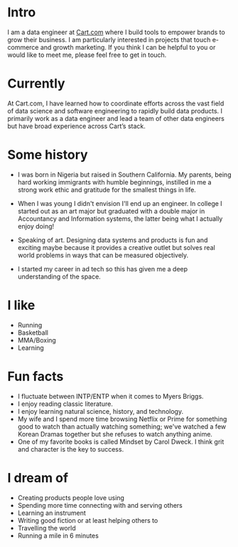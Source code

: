 
# Intro

I am a data engineer at [Cart.com](https://cart.com) where I build tools to empower brands to grow their business. I am particularly interested in projects that touch e-commerce and growth marketing. If you think I can be helpful to you or would like to meet me, please feel free to get in touch.

# Currently

At Cart.com, I have learned how to coordinate efforts across the vast field of data science and software engineering to rapidly build data products. I primarily work as a data engineer and lead a team of other data engineers but have broad experience across Cart’s stack.

# Some history

- I was born in Nigeria but raised in Southern California. My parents, being hard working immigrants with humble beginnings, instilled in me a strong work ethic and gratitude for the smallest things in life.

- When I was young I didn't envision I'll end up an engineer. In college I started out as an art major but graduated with a double major in Accountancy and Information systems, the latter being what I actually enjoy doing!

- Speaking of art. Designing data systems and products is fun and exciting maybe because it provides a creative outlet but solves real world problems in ways that can be measured objectively.

- I started my career in ad tech so this has given me a deep understanding of the space.

# I like

- Running
- Basketball
- MMA/Boxing
- Learning

# Fun facts

- I fluctuate between INTP/ENTP when it comes to Myers Briggs.
- I enjoy reading classic literature.
- I enjoy learning natural science, history, and technology.
- My wife and I spend more time browsing Netflix or Prime for something good to watch than actually watching something; we've watched a few Korean Dramas together but she refuses to watch anything anime.
- One of my favorite books is called Mindset by Carol Dweck. I think grit and character is the key to success.

# I dream of

- Creating products people love using
- Spending more time connecting with and serving others
- Learning an instrument
- Writing good fiction or at least helping others to
- Travelling the world
- Running a mile in 6 minutes
